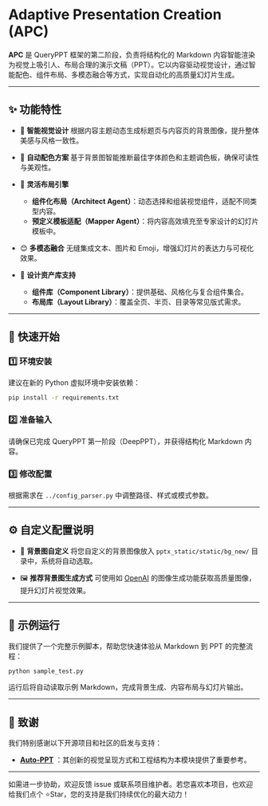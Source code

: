 # Adaptive Presentation Creation (APC)

**APC** 是 QueryPPT 框架的第二阶段，负责将结构化的 Markdown 内容智能渲染为视觉上吸引人、布局合理的演示文稿（PPT）。它以内容驱动视觉设计，通过智能配色、组件布局、多模态融合等方式，实现自动化的高质量幻灯片生成。

---

## ✨ 功能特性

* 🎨 **智能视觉设计**
  根据内容主题动态生成标题页与内容页的背景图像，提升整体美感与风格一致性。

* 🌈 **自动配色方案**
  基于背景图智能推断最佳字体颜色和主题调色板，确保可读性与美观性。

* 🧱 **灵活布局引擎**

  * **组件化布局（Architect Agent）**：动态选择和组装视觉组件，适配不同类型内容。
  * **预定义模板适配（Mapper Agent）**：将内容高效填充至专家设计的幻灯片模板中。

* 😊 **多模态融合**
  无缝集成文本、图片和 Emoji，增强幻灯片的表达力与可视化效果。

* 🧩 **设计资产库支持**

  * **组件库（Component Library）**：提供基础、风格化与复合组件集合。
  * **布局库（Layout Library）**：覆盖全页、半页、目录等常见版式需求。

---

## 🚀 快速开始

### 1️⃣ 环境安装

建议在新的 Python 虚拟环境中安装依赖：

```bash
pip install -r requirements.txt
```

### 2️⃣ 准备输入

请确保已完成 QueryPPT 第一阶段（DeepPPT），并获得结构化 Markdown 内容。

### 3️⃣ 修改配置

根据需求在 `../config_parser.py` 中调整路径、样式或模式参数。

---

## ⚙️ 自定义配置说明

* 📁 **背景图自定义**
  将您自定义的背景图像放入 `pptx_static/static/bg_new/` 目录中，系统将自动选取。

* 🖼️ **推荐背景图生成方式**
  可使用如 [OpenAI](https://chat.openai.com/) 的图像生成功能获取高质量图像，提升幻灯片视觉效果。

---

## 📘 示例运行

我们提供了一个完整示例脚本，帮助您快速体验从 Markdown 到 PPT 的完整流程：

```bash
python sample_test.py
```

运行后将自动读取示例 Markdown，完成背景生成、内容布局与幻灯片输出。

---

## 🙏 致谢

我们特别感谢以下开源项目和社区的启发与支持：

* [**Auto-PPT**](https://github.com/limaoyi1/Auto-PPT) ：其创新的视觉呈现方式和工程结构为本模块提供了重要参考。

---

如需进一步协助，欢迎反馈 issue 或联系项目维护者。若您喜欢本项目，也欢迎给我们点个 ⭐Star，您的支持是我们持续优化的最大动力！


